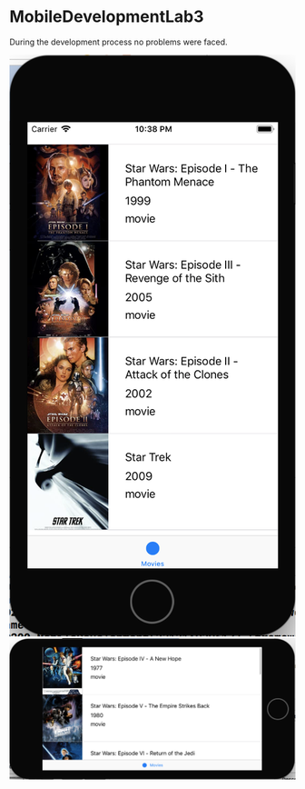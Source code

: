 # MobileDevelopmentLab3

During the development process no problems were faced.

![screen_1](https://github.com/bowuse/MobDev3/blob/main/MobDev/Screens/Screen%20Shot%202020-11-16%20at%2022.38.10.png?raw=true)
![screen_2](https://github.com/bowuse/MobDev3/blob/main/MobDev/Screens/Screen%20Shot%202020-11-16%20at%2022.38.51.png?raw=true)

